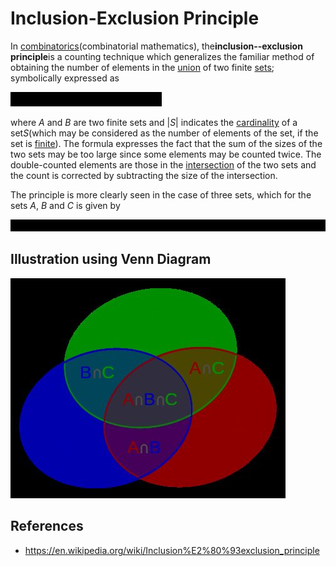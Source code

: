 # Inclusion-Exclusion Principle

In [combinatorics](https://en.wikipedia.org/wiki/Combinatorics)(combinatorial mathematics), the**inclusion--exclusion principle**is a counting technique which generalizes the familiar method of obtaining the number of elements in the [union](https://en.wikipedia.org/wiki/Union_(set_theory)) of two finite [sets](https://en.wikipedia.org/wiki/Set_(mathematics)); symbolically expressed as

![image](../../media/Inclusion-Exclusion-Principle-image1.jpg)

where *A* and *B* are two finite sets and |*S*| indicates the [cardinality](https://en.wikipedia.org/wiki/Cardinality) of a set*S*(which may be considered as the number of elements of the set, if the set is [finite](https://en.wikipedia.org/wiki/Finite_set)). The formula expresses the fact that the sum of the sizes of the two sets may be too large since some elements may be counted twice. The double-counted elements are those in the [intersection](https://en.wikipedia.org/wiki/Intersection_(set_theory)) of the two sets and the count is corrected by subtracting the size of the intersection.

The principle is more clearly seen in the case of three sets, which for the sets *A*, *B* and *C* is given by

![image](../../media/Inclusion-Exclusion-Principle-image2.jpg)

## Illustration using Venn Diagram

![image](../../media/Inclusion-Exclusion-Principle-image3.jpg)

## References

- <https://en.wikipedia.org/wiki/Inclusion%E2%80%93exclusion_principle>
